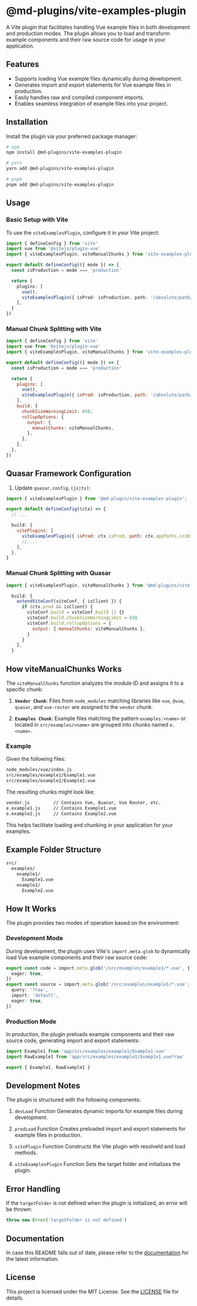 # @md-plugins/vite-examples-plugin

A Vite plugin that facilitates handling Vue example files in both development and production modes. The plugin allows you to load and transform example components and their raw source code for usage in your application.

## Features

- Supports loading Vue example files dynamically during development.
- Generates import and export statements for Vue example files in production.
- Easily handles raw and compiled component imports.
- Enables seamless integration of example files into your project.

## Installation

Install the plugin via your preferred package manager:

```bash
# npm
npm install @md-plugins/vite-examples-plugin

# yarn
yarn add @md-plugins/vite-examples-plugin

# pnpm
pnpm add @md-plugins/vite-examples-plugin
```

## Usage

### Basic Setup with Vite

To use the `viteExamplesPlugin`, configure it in your Vite project:

```typescript
import { defineConfig } from 'vite'
import vue from '@vitejs/plugin-vue'
import { viteExamplesPlugin, viteManualChunks } from 'vite-examples-plugin'

export default defineConfig(({ mode }) => {
  const isProduction = mode === 'production'

  return {
    plugins: [
      vue(),
      viteExamplesPlugin({ isProd: isProduction, path: '/absolute/path/to/examples' }),
    ],
  }
})
```

### Manual Chunk Splitting with Vite

```js
import { defineConfig } from 'vite'
import vue from '@vitejs/plugin-vue'
import { viteExamplesPlugin, viteManualChunks } from 'vite-examples-plugin'

export default defineConfig(({ mode }) => {
  const isProduction = mode === 'production'

  return {
    plugins: [
      vue(),
      viteExamplesPlugin({ isProd: isProduction, path: '/absolute/path/to/examples' }),
    ],
    build: {
      chunkSizeWarningLimit: 650,
      rollupOptions: {
        output: {
          manualChunks: viteManualChunks,
        },
      },
    },
  },
})
```

## Quasar Framework Configuration

1. Update `quasar.config.(js|ts)`:

```js
import { viteExamplesPlugin } from '@md-plugin/vite-examples-plugin';

export default defineConfig((ctx) => {
  // ...
```

```js
  build: {
    vitePlugins: [
      viteExamplesPlugin({ isProd: ctx.isProd, path: ctx.appPaths.srcDir + '/examples' }),
      // ...
    ],
  },
}
```

### Manual Chunk Splitting with Quasar

```js
import { viteExamplesPlugin, viteManualChunks } from '@md-plugins/vite-examples-plugin'
```

```js
  build: {
    extendViteConf(viteConf, { isClient }) {
      if (ctx.prod && isClient) {
        viteConf.build = viteConf.build || {}
        viteConf.build.chunkSizeWarningLimit = 650
        viteConf.build.rollupOptions = {
          output: { manualChunks: viteManualChunks },
        }
      }
    },
  }
```

## How viteManualChunks Works

The `viteManualChunks` function analyzes the module ID and assigns it to a specific chunk:

1. **`Vendor Chunk`**: Files from `node_modules` matching libraries like `vue`, `@vue`, `quasar`, and `vue-router` are assigned to the `vendor` chunk.

2. **`Examples Chunk`**: Example files matching the pattern `examples:<name>` or located in `src/examples/<name>` are grouped into chunks named `e.<name>`.

### Example

Given the following files:

```bash
node_modules/vue/index.js
src/examples/example1/Example1.vue
src/examples/example2/Example2.vue
```

The resulting chunks might look like:

```bash
vendor.js         // Contains Vue, Quasar, Vue Router, etc.
e.example1.js     // Contains Example1.vue
e.example2.js     // Contains Example2.vue
```

This helps facilitate loading and chunking in your application for your examples.

## Example Folder Structure

```bash
src/
  examples/
    example1/
      Example1.vue
    example2/
      Example2.vue
```

## How It Works

The plugin provides two modes of operation based on the environment:

### Development Mode

During development, the plugin uses Vite's `import.meta.glob` to dynamically load Vue example components and their raw source code:

```ts
export const code = import.meta.glob('/src/examples/example1/*.vue', {
  eager: true,
})
export const source = import.meta.glob('/src/examples/example1/*.vue', {
  query: '?raw',
  import: 'default',
  eager: true,
})
```

### Production Mode

In production, the plugin preloads example components and their raw source code, generating import and export statements:

```ts
import Example1 from 'app/src/examples/example1/Example1.vue'
import RawExample1 from 'app/src/examples/example1/Example1.vue?raw'

export { Example1, RawExample1 }
```

## Development Notes

The plugin is structured with the following components:

1. `devLoad` Function
   Generates dynamic imports for example files during development.

2. `prodLoad` Function
   Creates preloaded import and export statements for example files in production.

3. `vitePlugin` Function
   Constructs the Vite plugin with resolveId and load methods.

4. `viteExamplesPlugin` Function
   Sets the target folder and initializes the plugin.

## Error Handling

If the `targetFolder` is not defined when the plugin is initialized, an error will be thrown:

```ts
throw new Error('targetFolder is not defined')
```

## Documentation

In case this README falls out of date, please refer to the [documentation](https://md-plugins.netlify.app/vite-plugins/viteexamplesplugin/overview) for the latest information.

## License

This project is licensed under the MIT License. See the [LICENSE](LICENSE.md) file for details.
